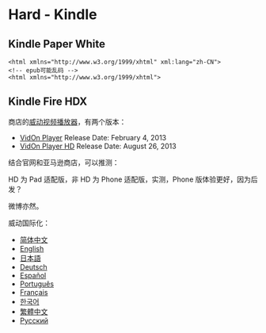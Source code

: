 # Hard - Kindle

## Kindle Paper White

```markup
<html xmlns="http://www.w3.org/1999/xhtml" xml:lang="zh-CN">
<!-- epub可能乱码 -->
<html xmlns="http://www.w3.org/1999/xhtml">
```

## Kindle Fire HDX

商店的[威动视频播放器](http://cn.vidon.me/vidon_player.htm)，有两个版本：

* [VidOn Player](http://www.amazon.com/gp/product/B00EQ0G0JK) Release Date: February 4, 2013
* [VidOn Player HD](http://www.amazon.com/gp/product/B00B4RP0OO) Release Date: August 26, 2013

结合官网和亚马逊商店，可以推测：

HD 为 Pad 适配版，非 HD 为 Phone 适配版，实测，Phone 版体验更好，因为后发？

微博亦然。

威动国际化：

* [简体中文](http://cn.vidon.me)
* [English](http://www.vidon.me)
* [日本語](http://ja.vidon.me)
* [Deutsch](http://de.vidon.me)
* [Español](http://es.vidon.me)
* [Português](http://pt.vidon.me)
* [Français](http://fr.vidon.me)
* [한국어](http://ko.vidon.me)
* [繁體中文](http://zh.vidon.me)
* [Русский](http://ru.vidon.me)

